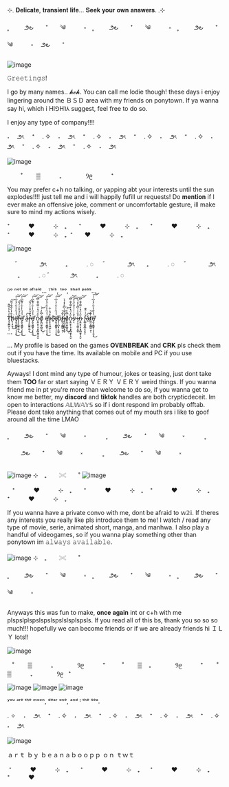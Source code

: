   ⊹𓈒 𝐃𝐞𝐥𝐢𝐜𝐚𝐭𝐞, 𝐭𝐫𝐚𝐧𝐬𝐢𝐞𝐧𝐭 𝐥𝐢𝐟𝐞... 𝐒𝐞𝐞𝐤 𝐲𝐨𝐮𝐫 𝐨𝐰𝐧 𝐚𝐧𝐬𝐰𝐞𝐫𝐬. 𓈒⊹ 



˳ 　   　౨౿　　⁺　　༄　　　༝　˳ 　   　౨౿　　⁺　　༄　　　༝　˳ 　   　౨౿　　⁺　　༄　　　༝　 ౨౿　　⁺　


![image](https://github.com/user-attachments/assets/acffe49a-03ed-475b-9e8a-e09ea4a7e39c)




𝙶𝚛𝚎𝚎𝚝𝚒𝚗𝚐𝚜!

I go by many names.. 𝓱𝓮𝓱. You can call me lodie though! these days i enjoy lingering around the ＢＳＤ area with my friends on ponytown. If ya wanna say hi, which i HI⅁H˥⅄ suggest, feel free to do so.

I enjoy any type of company!!!!

 ˖　        ౨ৎ　    ⁺　 . ✧　        ˖　        ౨ৎ　    ⁺　 . ✧　        ˖　        ౨ৎ　    ⁺　 . ✧　        ˖　        ౨ৎ　    ⁺　 . ✧　        ˖　        ౨ৎ　    ⁺　 . ✧　        ˖　        ౨ৎ　    ⁺　 . ✧　        ˖　        ౨ৎ　 
 
![image](https://github.com/user-attachments/assets/6d4cb0a0-d829-485d-9da8-1c3bc085601c)


 ‎ ‎ ‎ ‎ ‎  ‎ ‎ ‎ ˚　　 ▒  ‎ ‎ ‎ ‎ ‎ ‎ ‎ ‎ ‎ ‎  ₊ㅤ  ‎ ‎ ‎ ‎ ‎ ‎ ‎ ‎ ‎ ‎ Ⳋ᧙  ‎ ‎ ‎ ‎ ‎ ‎ ‎ ‎ ‎ ‎  ⁺

You may prefer c+h no talking, or yapping abt your interests until the sun explodes!!!! just tell me and i will happily fufill ur requests! Do 𝐦𝐞𝐧𝐭𝐢𝐨𝐧 if I ever make an offensive joke, comment or uncomfortable gesture, ill make sure to mind my actions wisely.



 ⁺ ‎ ‎ ‎ ‎ ‎ ‎ ‎ ‎ ‎ ‎ ❤︎ ‎ ‎ ‎ ‎ ‎ ‎ ‎ ‎ ‎ ‎ ⊹　₊ ‎ ‎ ‎  ‎ ‎ ‎ ⁺ ‎ ‎ ‎ ‎ ‎ ‎ ‎ ‎ ‎ ‎ ❤︎ ‎ ‎ ‎ ‎ ‎ ‎ ‎ ‎ ‎ ‎ ⊹　₊ ‎ ‎ ‎  ‎ ‎ ‎ ⁺ ‎ ‎ ‎ ‎ ‎ ‎ ‎ ‎ ‎ ‎ ❤︎ ‎ ‎ ‎ ‎ ‎ ‎ ‎ ‎ ‎ ‎ ⊹　₊  ‎ ‎ ‎  ‎ ‎ ‎ ⁺ ‎ ‎ ‎ ‎ ‎ ‎ ‎ ‎ ‎ ‎ ❤︎ ‎ ‎ ‎ ‎ ‎ ‎ ‎ ‎ ‎ ‎ ⊹　₊ ‎  ⁺ ‎ ‎ ‎ ‎ ‎ ‎ ‎ ‎ ‎ ‎ ❤︎ ‎ ‎ ‎ ‎ ‎ ‎ ‎ ‎ ‎ ‎ ⊹　₊ ‎ ‎ ‎  ‎ ‎

![image](https://github.com/user-attachments/assets/a6d2bd78-fd18-4f04-a57e-d32d98702017)





　        ゛ ‎ ‎ ‎ ‎ ‎ ‎ ‎ ‎ ‎ ‎ ౨ৎ ‎ ‎ ‎ ‎ ‎ ‎ ‎ ‎ ‎ ‎ ₊ ‎ ‎ ‎ ‎ ‎ ‎ ‎ ‎ ‎ ‎ 𓈒 ◌ 　        ゛ ‎ ‎ ‎ ‎ ‎ ‎ ‎ ‎ ‎ ‎ ౨ৎ ‎ ‎ ‎ ‎ ‎ ‎ ‎ ‎ ‎ ‎ ₊ ‎ ‎ ‎ ‎ ‎ ‎ ‎ ‎ ‎ ‎ 𓈒 ◌ 　        ゛ ‎ ‎ ‎ ‎ ‎ ‎ ‎ ‎ ‎ ‎ ౨ৎ ‎ ‎ ‎ ‎ ‎ ‎ ‎ ‎ ‎ ‎ ₊ ‎ ‎ ‎ ‎ ‎ ‎ ‎ ‎ ‎ ‎ 𓈒 ◌              ゛ ‎ ‎ ‎ ‎ ‎ ‎ ‎ ‎ ‎ ‎ ౨ৎ ‎ ‎ ‎ ‎ ‎ ‎ ‎ ‎ ‎ ‎ ₊ ‎ ‎ ‎ ‎ ‎ ‎ ‎ ‎ ‎ ‎ 𓈒 ◌ 


ᴰᵒ ⁿᵒᵗ ᵇᵉ ᵃᶠʳᵃⁱᵈ… ᵀʰⁱˢ, ᵗᵒᵒ, ˢʰᵃˡˡ ᵖᵃˢˢ...


...




T̷̡̧̬̲̭̦̘̩̊̉͛̓̓̌͌̕ḥ̸̨̧̗̮̖̽̂̓̀̍̋͋́̅̃͘͜͝ë̸͓̮͉͈͇͍̖͎̩̞͈́́́̋̇̾͋̈́̾͆͑͘͘͜͠͝r̵̡͕͈͚͍͍̼͕̍̀̈́̽̎̍͗̍́̏̚͜͠ë̸͓̮͉͈͇͍̖͎̩̞͈́́́̋̇̾͋̈́̾͆͑͘͘͜͠͝ ǎ̴̯̀͠r̵̡͕͈͚͍͍̼͕̍̀̈́̽̎̍͗̍́̏̚͜͠ë̸͓̮͉͈͇͍̖͎̩̞͈́́́̋̇̾͋̈́̾͆͑͘͘͜͠͝ ǹ̷̨͍̮̥̹̘͙̗̻̬̬̜̥̮̃̒̈́̽͗̿̍̄̂̏͆͠͝ŏ̸̡̼̺̫̥̻͈̞̍͆̏̓́͜͝ͅ ë̸͓̮͉͈͇͍̖͎̩̞͈́́́̋̇̾͋̈́̾͆͑͘͘͜͠͝x̵̢̝̹̘͖͖̜̩̝͗̽́̑͗͋c̵̛̥͊ë̸͓̮͉͈͇͍̖͎̩̞͈́́́̋̇̾͋̈́̾͆͑͘͘͜͠͝p̴̩͙̺̩͓̣͈͖̎ͅt̸̫̫̤͕̳̻̰̣̭́̌̉͝ͅi̶̡̹͈͎̳̞͙͖̾̂̀͑̀͆̑̓̽̉͐͘͘ͅŏ̸̡̼̺̫̥̻͈̞̍͆̏̓́͜͝ͅǹ̷̨͍̮̥̹̘͙̗̻̬̬̜̥̮̃̒̈́̽͗̿̍̄̂̏͆͠͝s̴̹̀̎̇͗̍͗̾̋̏̈͐͒̕͠͠ͅ i̶̡̹͈͎̳̞͙͖̾̂̀͑̀͆̑̓̽̉͐͘͘ͅǹ̷̨͍̮̥̹̘͙̗̻̬̬̜̥̮̃̒̈́̽͗̿̍̄̂̏͆͠͝ f̵̢̻͈̫̬̻͔̘̞͈̆̇̍̈̌͊ͅǎ̴̯̀͠t̸̫̫̤͕̳̻̰̣̭́̌̉͝ͅë̸͓̮͉͈͇͍̖͎̩̞͈͔́́́̋̇̾͋̈́̾͆͑͗͘͘͜͠͝




...


...
My profile is based on the games 𝐎𝐕𝐄𝐍𝐁𝐑𝐄𝐀𝐊 and 𝐂𝐑𝐊 pls check them out if you have the time. Its available on mobile and PC if you use bluestacks.

Ayways! I dont mind any type of humour, jokes or teasing, just dont take them 𝐓𝐎𝐎 far or start saying ＶＥＲＹ ＶＥＲＹ weird things. If you wanna friend me in pt you're more than welcome to do so, if you wanna get to know me better, my 𝐝𝐢𝐬𝐜𝐨𝐫𝐝 and 𝐭𝐢𝐤𝐭𝐨𝐤 handles are both crypticdeceit.
Im open to interactions 𝔸𝕃𝕎𝔸𝕐𝕊 so if i dont respond im probably offtab. Please dont take anything that comes out of my mouth srs i like to goof around all the time LMAO


˳ 　   　౨౿　　⁺　　༄　　　༝　　 　˳ 　   　౨౿　　⁺　　༄　　　༝　　 　˳ 　   　౨౿　　⁺　　༄　　　༝　　 　˳ 　   　౨౿　　⁺　　༄　　　༝



![image](https://github.com/user-attachments/assets/95ac2d53-bdf4-47ec-a0ce-810d70b5d6d1)   ⊹　₊　　𓏵　　˚  ![image](https://github.com/user-attachments/assets/b28d7c97-f87c-420d-ae3f-8bc83aa70dbd)




  ‎ ‎ ‎ ⁺ ‎ ‎ ‎ ‎ ‎ ‎ ‎ ‎ ‎ ‎ ❤︎ ‎ ‎ ‎ ‎ ‎ ‎ ‎ ‎ ‎ ‎ ⊹　₊ ‎ ‎ ‎  ‎ ‎ ‎ ⁺ ‎ ‎ ‎ ‎ ‎ ‎ ‎ ‎ ‎ ‎ ❤︎ ‎ ‎ ‎ ‎ ‎ ‎ ‎ ‎ ‎ ‎ ⊹　₊ ‎ ‎ ‎  ‎ ‎ ‎ ⁺ ‎ ‎ ‎ ‎ ‎ ‎ ‎ ‎ ‎ ‎ ❤︎ ‎ ‎ ‎ ‎ ‎ ‎ ‎ ‎ ‎ ‎ ⊹　₊  ‎ ‎ ‎  ‎ ‎ ‎ ⁺ ‎ ‎ ‎ ‎ ‎ ‎ ‎ ‎ ‎ ‎ ❤︎ ‎ ‎ ‎ ‎ ‎ ‎ ‎ ‎ ‎ ‎ ⊹　₊ ‎ ‎ ‎ ‎ 
  
  If you wanna have a private convo with me, dont be afraid to 𝕨𝟚𝕚. If theres any interests you really like pls introduce them to me! I watch / read any type of movie, serie, animated short, manga, and manhwa. 
  I also play a handful of videogames, so if you wanna play something other than ponytown im 𝚊𝚕𝚠𝚊𝚢𝚜 𝚊𝚟𝚊𝚒𝚕𝚊𝚋𝚕𝚎.

 
![image](https://github.com/user-attachments/assets/aecbd8d3-aade-4b22-8904-5c635b897bf0)    ⊹　₊　　𓏵　　˚

˳ 　   　౨౿　　⁺　　༄　　　༝　˳ 　   　౨౿　　⁺　　༄　　　༝　˳ 　   　౨౿　　⁺　　༄　　　༝　

Anyways this was fun to make, 𝐨𝐧𝐜𝐞 𝐚𝐠𝐚𝐢𝐧 int or c+h with me plspslplspslspslspslslsplspsls. If you read all of this bs, thank you so so so much!!! hopefully we can become friends or if we are already friends hi ＩＬＹ lots!!


![image](https://github.com/user-attachments/assets/d69df6d3-cda7-48c4-a8d6-9ea09cee2937)






 ‎ ‎ ‎ ˚　　 ▒  ‎ ‎ ‎ ‎ ‎ ‎ ‎ ‎ ‎ ‎  ₊ㅤ  ‎ ‎ ‎ ‎ ‎ ‎ ‎ ‎ ‎ ‎ Ⳋ᧙  ‎ ‎ ‎ ‎ ‎ ‎ ‎ ‎ ‎ ‎  ⁺ ‎ ‎ ‎ ‎ ‎ ‎ ‎ ‎ ‎ ˚　　 ▒  ‎ ‎ ‎ ‎ ‎ ‎ ‎ ‎ ‎ ‎  ₊ㅤ  ‎ ‎ ‎ ‎ ‎ ‎ ‎ ‎ ‎ ‎ Ⳋ᧙  ‎ ‎ ‎ ‎ ‎ ‎ ‎ ‎ ‎ ‎  ⁺ ‎ ‎ ‎ ‎ ‎ ‎ ‎ ˚　　 ▒  ‎ ‎ ‎ ‎ ‎ ‎ ‎ ‎ ‎ ‎  ₊ㅤ  ‎ ‎ ‎ ‎ ‎ ‎ ‎ ‎ ‎ ‎ Ⳋ᧙  ‎ ‎ ‎ ‎ ‎ ‎ ‎ ‎ ‎ ‎  ⁺



![image](https://github.com/user-attachments/assets/ff68d82a-b092-4bb5-a3dc-756db9907b6d)
![image](https://github.com/user-attachments/assets/bcebce6d-fbd7-4907-8f4c-ee125a403345)
![image](https://github.com/user-attachments/assets/bdf560c2-89ef-43f6-9e7a-65a5f7676f90)





ʸᵒᵘ ᵃʳᵉ ᵗʰᵉ ᵐᵒᵒⁿ, ᵈᵉᵃʳ ᵒⁿᵉ, ᵃⁿᵈ ᴵ ᵗʰᵉ ˢᵉᵃ.


 . ✧　        ˖　        ౨ৎ　    ⁺　 . ✧　        ˖　        ౨ৎ　    ⁺　 . ✧　        ˖　        ౨ৎ　    ⁺　 . ✧　        ˖　        ౨ৎ　    ⁺　 . ✧　        ˖　        ౨ৎ　
 
 
 ![image](https://github.com/user-attachments/assets/91c13c4c-1015-4194-a812-12fb793e0a2c)



ａｒｔ ｂｙ ｂｅａｎａｂｏｏｐｐ ｏｎ ｔｗｔ


 ‎ ⁺ ‎ ‎ ‎ ‎ ‎ ‎ ‎ ‎ ‎ ‎ ❤︎ ‎ ‎ ‎ ‎ ‎ ‎ ‎ ‎ ‎ ‎ ⊹　₊ ‎ ‎ ‎  ‎ ‎ ‎ ⁺ ‎ ‎ ‎ ‎ ‎ ‎ ‎ ‎ ‎ ‎ ❤︎ ‎ ‎ ‎ ‎ ‎ ‎ ‎ ‎ ‎ ‎ ⊹　₊ ‎ ‎ ‎  ‎ ‎ ‎ ⁺ ‎ ‎ ‎ ‎ ‎ ‎ ‎ ‎ ‎ ‎ ❤︎ ‎ ‎ ‎ ‎ ‎ ‎ ‎ ‎ ‎ ‎ ⊹　₊  ‎ ‎ ‎  ‎ ‎ ‎ ⁺ ‎ ‎ ‎ ‎ ‎ ‎ ‎ ‎ ‎ ‎ ❤︎ ‎ ‎ ‎ ‎
